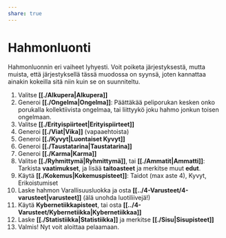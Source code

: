 ```yaml
---
share: true
---
```

# Hahmonluonti

Hahmonluonnin eri vaiheet lyhyesti. Voit poiketa järjestyksestä, mutta muista, että järjestyksellä tässä muodossa on syynsä, joten kannattaa ainakin kokeilla sitä niin kuin se on suunniteltu.

1. Valitse **[[./Alkupera|Alkupera]]**
2. Generoi **[[./Ongelma|Ongelma]]**: Päättäkää peliporukan kesken onko porukalla kollektiivista ongelmaa, tai liittyykö joku hahmo jonkun toisen ongelmaan.
4. Valitse  **[[./Erityispiirteet|Erityispiirteet]]**
5. Generoi  **[[./Viat|Vika]]** (vapaaehtoista)
6. Generoi **[[./Kyvyt|Luontaiset Kyvyt]]**
7. Generoi  **[[./Taustatarina|Taustatarina]]**
8. Generoi **[[./Karma|Karma]]**
9. Valitse  **[[./Ryhmittymä|Ryhmittymä]]**, tai **[[./Ammatit|Ammatti]]**: Tarkista **vaatimukset**, ja lisää **taitoasteet** ja merkitse muut **edut**.
10. Käytä **[[./Kokemus|Kokemuspisteet]]**: Taidot (max aste 4), Kyvyt, Erikoistumiset
11. Laske hahmon Varallisuusluokka ja osta **[[../4-Varusteet/4-varusteet|varusteet]]** (älä unohda luotiliivejä!)
12. Käytä **Kybernetiikkapisteet**, tai osta  **[[../4-Varusteet/Kybernetiikka|Kybernetiikkaa]]**
13. Laske  **[[./Statistiikka|Statistiikka]]** ja merkitse **[[./Sisu|Sisupisteet]]**
14. Valmis! Nyt voit aloittaa pelaamaan.